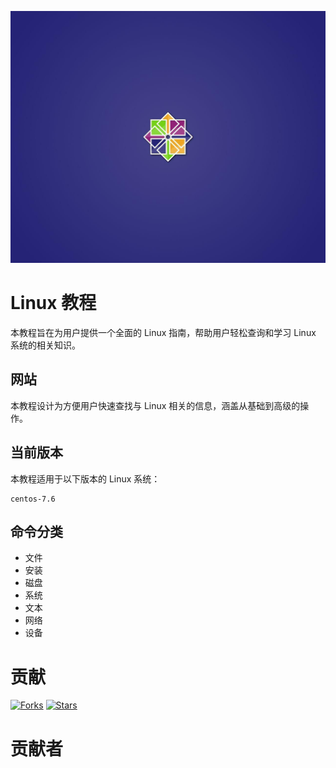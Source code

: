 



![linux](assets/centos.jpg)

# Linux 教程
本教程旨在为用户提供一个全面的 Linux 指南，帮助用户轻松查询和学习 Linux 系统的相关知识。

## 网站
本教程设计为方便用户快速查找与 Linux 相关的信息，涵盖从基础到高级的操作。


## 当前版本
本教程适用于以下版本的 Linux 系统：

```text
centos-7.6
```

## 命令分类
- 文件
- 安装
- 磁盘
- 系统
- 文本
- 网络
- 设备

# 贡献   
[![Forks](https://img.shields.io/github/forks/yangwan-cw/linux-env)](https://github.com/yangwan-cw/linux-env/network/members)
[![Stars](https://img.shields.io/github/stars/yangwan-cw/linux-env)](https://github.com/yangwan-cw/linux-env/stargazers)



# 贡献者
<!-- readme: collaborators,contributors -start -->
<!-- readme: collaborators,contributors -end -->